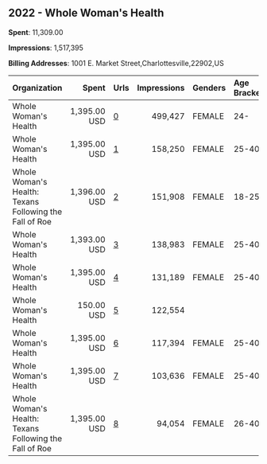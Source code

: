 ## 2022 - Whole Woman's Health 
**Spent**: 11,309.00

**Impressions**: 1,517,395

**Billing Addresses**: 1001 E. Market Street,Charlottesville,22902,US

|Organization|Spent|Urls|Impressions|Genders|Age Brackets|Country Codes|
|:---|---:|:---|---:|:---|:---|:---|
|Whole Woman's Health|1,395.00 USD|[0](https://www.snap.com/political-ads/asset/04020ade8968cfd419b15e6845811eb6f753af09e29a95a1d6dabbcf923f3981?mediaType=mp4)|499,427|FEMALE|24-|united states|
|Whole Woman's Health|1,395.00 USD|[1](https://www.snap.com/political-ads/asset/04020ade8968cfd419b15e6845811eb6f753af09e29a95a1d6dabbcf923f3981?mediaType=mp4)|158,250|FEMALE|25-40|united states|
|Whole Woman's Health: Texans Following the Fall of Roe|1,396.00 USD|[2](https://www.snap.com/political-ads/asset/37973f3fb34ac401bdce2963667c2ce879d4ed554dc2e4241503c11e7060d971?mediaType=mp4)|151,908|FEMALE|18-25|united states|
|Whole Woman's Health|1,393.00 USD|[3](https://www.snap.com/political-ads/asset/67669e908a40523f92e13ec1c97139a3041bf7c5f71939281835a7a43250a148?mediaType=mp4)|138,983|FEMALE|25-40|united states|
|Whole Woman's Health|1,395.00 USD|[4](https://www.snap.com/political-ads/asset/04020ade8968cfd419b15e6845811eb6f753af09e29a95a1d6dabbcf923f3981?mediaType=mp4)|131,189|FEMALE|25-40|united states|
|Whole Woman's Health|150.00 USD|[5](https://www.snap.com/political-ads/asset/cfc53cd73510984882197ad0370264b0fefe5ae9237913635418e449c172a598?mediaType=jpeg)|122,554|||united states|
|Whole Woman's Health|1,395.00 USD|[6](https://www.snap.com/political-ads/asset/62971529b6b0f9f91dc8fabbe244ec20d33627a8028c759e1f26ad76dd749667?mediaType=mp4)|117,394|FEMALE|25-40|united states|
|Whole Woman's Health|1,395.00 USD|[7](https://www.snap.com/political-ads/asset/eda6a5a1470674bceaff2d357164001b7430afcdf7a69edf8caf141b9aee1636?mediaType=mp4)|103,636|FEMALE|25-40|united states|
|Whole Woman's Health: Texans Following the Fall of Roe|1,395.00 USD|[8](https://www.snap.com/political-ads/asset/37973f3fb34ac401bdce2963667c2ce879d4ed554dc2e4241503c11e7060d971?mediaType=mp4)|94,054|FEMALE|26-40|united states|
